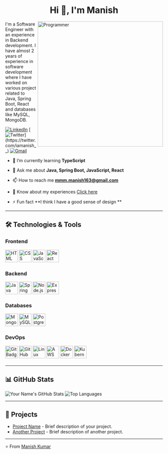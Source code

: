 <h1 align="center">Hi 👋, I'm Manish</h1>
<img align="right" width="400"  src="https://img.freepik.com/free-photo/person-playing-3d-video-games-device_23-2151005751.jpg" alt="Programmer" />



I'm a Software Engineer with an experience in Backend development. I have almost 2 years of experience in software development where I have worked on various project related to Java, Spring Boot, React and databases like MySQL, MongoDB.

[![LinkedIn](https://img.shields.io/badge/-LinkedIn-blue?style=flat-square&logo=linkedin&logoColor=white&link=https://www.linkedin.com/in/iamanishh/)](https://www.linkedin.com/in/iamanishh/)
[![Twitter](https://img.shields.io/badge/-Twitter-1ca0f1?style=flat-square&logo=twitter&logoColor=white&link=https://twitter.com/iamanish__)](https://twitter.com/iamanish__)
[![Gmail](https://img.shields.io/badge/-Gmail-c14438?style=flat-square&logo=gmail&logoColor=white&link=mailto:mmm.manish163@gmail.com)](mailto:mmm.manish163@gmail.com)


- 🌱 I’m currently learning **TypeScript**

- 💬 Ask me about **Java, Spring Boot, JavaScript, React**

- 📫 How to reach me **mmm.manish163@gmail.com**

- 📄 Know about my experiences [Click here](https://drive.google.com/file/d/1ubV_0Si09YphBuVMlmEpE4RoVNqHnqMA/view?usp=sharing)

- ⚡ Fun fact **I think I have a good sense of design **

---
## 🛠️ Technologies & Tools

<div style="margin-bottom: 20px;">
  <h3>Frontend</h3>
  <span>
    <img src="https://img.shields.io/badge/HTML-E34F26?style=for-the-badge&logo=html5&logoColor=white" alt="HTML Badge" style="height: 40px;"/>
    <img src="https://img.shields.io/badge/CSS-1572B6?style=for-the-badge&logo=css3&logoColor=white" alt="CSS Badge" style="height: 40px;"/>
    <img src="https://img.shields.io/badge/JavaScript-F7DF1E?style=for-the-badge&logo=javascript&logoColor=black" alt="JavaScript Badge" style="height: 40px;"/>
    <img src="https://img.shields.io/badge/React-61DAFB?style=for-the-badge&logo=react&logoColor=black" alt="React Badge" style="height: 40px;"/>
  </span>
</div>

<div style="margin-bottom: 20px;">
  <h3>Backend</h3>
  <span>
    <img src="https://img.shields.io/badge/Java-007396?style=for-the-badge&logo=java&logoColor=white" alt="Java Badge" style="height: 40px;"/>
    <img src="https://img.shields.io/badge/Spring%20Boot-6DB33F?style=for-the-badge&logo=spring-boot&logoColor=white" alt="Spring Boot Badge" style="height: 40px;"/>
    <img src="https://img.shields.io/badge/Node.js-339933?style=for-the-badge&logo=node.js&logoColor=white" alt="Node.js Badge" style="height: 40px;"/>
    <img src="https://img.shields.io/badge/Express-000000?style=for-the-badge&logo=express&logoColor=white" alt="Express Badge" style="height: 40px;"/>
  </span>
</div>

<div style="margin-bottom: 20px;">
  <h3>Databases</h3>
  <span>
    <img src="https://img.shields.io/badge/MongoDB-47A248?style=for-the-badge&logo=mongodb&logoColor=white" alt="MongoDB Badge" style="height: 40px;"/>
    <img src="https://img.shields.io/badge/MySQL-4479A1?style=for-the-badge&logo=mysql&logoColor=white" alt="MySQL Badge" style="height: 40px;"/>
    <img src="https://img.shields.io/badge/PostgreSQL-336791?style=for-the-badge&logo=postgresql&logoColor=white" alt="PostgreSQL Badge" style="height: 40px;"/>
  </span>
</div>

<div style="margin-bottom: 20px;">
  <h3>DevOps</h3>
  <span>
    <img src="https://img.shields.io/badge/Git-F05032?style=for-the-badge&logo=git&logoColor=white" alt="Git Badge" style="height: 40px;"/>
    <img src="https://img.shields.io/badge/GitHub-181717?style=for-the-badge&logo=github&logoColor=white" alt="GitHub Badge" style="height: 40px;"/>
    <img src="https://img.shields.io/badge/Linux-FCC624?style=for-the-badge&logo=linux&logoColor=black" alt="Linux Badge" style="height: 40px;"/>
    <img src="https://img.shields.io/badge/AWS-232F3E?style=for-the-badge&logo=amazon-aws&logoColor=white" alt="AWS Badge" style="height: 40px;"/>
    <img src="https://img.shields.io/badge/Docker-2496ED?style=for-the-badge&logo=docker&logoColor=white" alt="Docker Badge" style="height: 40px;"/>
    <img src="https://img.shields.io/badge/Kubernetes-326CE5?style=for-the-badge&logo=kubernetes&logoColor=white" alt="Kubernetes Badge" style="height: 40px;"/>
  </span>
</div>


---

## 📊 GitHub Stats

![Your Name's GitHub Stats](https://github-readme-stats.vercel.app/api?username=yourusername&show_icons=true&theme=radical)
![Top Languages](https://github-readme-stats.vercel.app/api/top-langs/?username=yourusername&layout=compact&theme=radical)

---


## 💼 Projects

- [Project Name](https://github.com/yourusername/projectname) - Brief description of your project.
- [Another Project](https://github.com/yourusername/anotherproject) - Brief description of another project.

---


⭐️ From [Manish Kumar](https://github.com/iamanishh)


